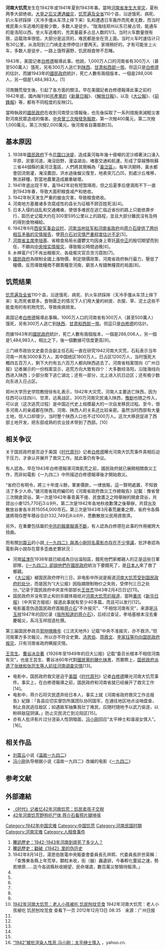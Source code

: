 **河南大饥荒**发生在1942年或1941年夏到1943年春。當時[河南省发生大](../Page/河南省_\(中華民國\).md "wikilink")[旱灾](https://zh.wikipedia.org/wiki/旱灾 "wikilink")，夏秋两季大部绝收。[大旱之后又遭遇](https://zh.wikipedia.org/wiki/大旱 "wikilink")[蝗灾](https://zh.wikipedia.org/wiki/蝗灾 "wikilink")，[饥荒遍及全省](https://zh.wikipedia.org/wiki/饥荒 "wikilink")110个县，沿途饿死、病死、扒火车挤踩摔（天冷手僵从车顶上摔下来）轧和遭遇日军轰炸而死者无数，而当时难民乘火车逃难的是极少数，多数人是徒步。“陇海线郑州以东已被占领，能通车的是洛阳以西。坐火车逃难的，充其量最多占总人数的1/3。当时火车数量很有限，运载效率很低，大部分是运货的，难民都是坐在货上面。当时火车时速估计只有30公里，从洛阳到三门峡走走停停估计要两天。家境稍好的，才有可能坐上火车，多数人是徒步，一路上饿殍遍野，饥民相食惨不忍睹。

1943年，美国记者[白修德](../Page/白修德.md "wikilink")報導此事。他說，1,000万人口的河南省有300万人（甚至500萬人）饿死，另有300万人逃亡到[陕西](https://zh.wikipedia.org/wiki/陕西 "wikilink")、[甘肃和西部一带](https://zh.wikipedia.org/wiki/甘肃 "wikilink")。但這只是[白修德](../Page/白修德.md "wikilink")的估計。而據1943年的[國民政府](../Page/國民政府.md "wikilink")統計，死亡人數有兩個版本，一個是288,006人，另一個是1,484,983人。\[1\]

河南饑荒發生後，引起了各方面的關注。早在美國記者白修德報導此事之前的1942年底，國內報刊如[共產黨的](https://zh.wikipedia.org/wiki/中國共產黨 "wikilink")《[新華日報](https://zh.wikipedia.org/wiki/新華日報 "wikilink")》、《[解放日報](https://zh.wikipedia.org/wiki/解放日報 "wikilink")》，以及《[大公報](https://zh.wikipedia.org/wiki/大公報 "wikilink")》、《[前鋒報](https://zh.wikipedia.org/wiki/前鋒報 "wikilink")》等，都有不同程度的反映\[2\]。

當時執政的[國民政府](../Page/國民政府.md "wikilink")在收到河南受災情報後，也先後採取了一系列措施來減輕災害對河南民眾造成的傷害。[中央曾三次撥發急賑款](../Page/國民政府.md "wikilink")，第一次撥400萬元，第二次撥1,000萬元，第三次撥2,000萬元，後河南省自籌赈款\[3\]。

## 基本原因

1.  1938年[國民政府](../Page/國民政府.md "wikilink")下令[花園口決堤](https://zh.wikipedia.org/wiki/花園口決堤 "wikilink")，造成黃河每年幾十億噸的泥沙順著決口湧入平原，淤塞河道，淹沒田野，漫溢湖泊，堵塞交通和航運，形成了穿越豫皖蘇三省44個縣的黃河泛濫區，人們將其簡稱為「[黃泛區](https://zh.wikipedia.org/wiki/黃泛區 "wikilink")」。每年汛期時，黃水都會回流倒灌，淹沒農田，洪水過後蝗災復至，地表突兀凸凹，到處沙丘堆移，無法耕種，對當地農業造成嚴重破壞。
2.  1941年底出现干旱，虽1942年初有短暂降雨，但之后夏季后便滴雨不下一直到1943年春，导致大面积粮食减产和绝收。
3.  1942年秋天发生严重的蝗虫灾害，导致粮食绝收。
4.  河南地方基層诸多贪腐成性的县长为征粮不顾百姓死活\[4\]。
5.  日本入侵的战乱和交通瘫痪，使很多难民在逃亡临近省份的路上只能依靠步行，距历史记载大约在300至595公里以上的路程，並且大部分難民沒有及時的得到食物補給。
6.  1942年9月[西安军事会议时](https://zh.wikipedia.org/wiki/西安 "wikilink")，[河南当地驻军和](https://zh.wikipedia.org/wiki/河南 "wikilink")[河南省](https://zh.wikipedia.org/wiki/河南 "wikilink")[政府](../Page/政府.md "wikilink")向[蒋介石提供了两份相互矛盾的灾情报告](https://zh.wikipedia.org/wiki/蒋介石 "wikilink")，使[蒋介石对灾情严重程度估计不足](https://zh.wikipedia.org/wiki/蒋介石 "wikilink")\[5\]。
7.  [河南省主席](https://zh.wikipedia.org/wiki/河南 "wikilink")[李培基](../Page/李培基.md "wikilink")、省粮食局局长廬鬱文均因身上寄託[蔣中正](../Page/蔣中正.md "wikilink")的殷切期望而到任，不願向[中央按实情报灾](../Page/國民政府.md "wikilink")，導致賑災時間過晚\[6\]。
8.  乡绅富户们不肯出粮赈灾、各级赈灾官员贪污腐败\[7\]。
9.  [國民政府](../Page/國民政府.md "wikilink")為限制全國上漲物價，制定限價政策，河南省政府執行最力，壓低了糧價，反而導致糧商不願賣糧至河南，窮苦人有錢無糧買的局面\[8\]。

## 饥荒结果

[饥荒遍及全省](https://zh.wikipedia.org/wiki/饥荒 "wikilink")110个县，沿途饿死、病死、扒火车挤踩摔（天冷手僵从车顶上摔下来）轧而死者眾多。食物匮乏的情况下人们用大量的树皮、衣服、草、泥土这些不能食用的有机物充饥，导致疾病频发。

美国记者[白修德](../Page/白修德.md "wikilink")報導此事稱，1000万人口的河南省有300万人（甚至500萬人）饿死，另有300万人逃亡到[陕西](https://zh.wikipedia.org/wiki/陕西 "wikilink")、[甘肃和西部一带](https://zh.wikipedia.org/wiki/甘肃 "wikilink")。但這只是[白修德](../Page/白修德.md "wikilink")的估計。

而據1943年的[國民政府](../Page/國民政府.md "wikilink")統計，死亡人數有兩個版本，一個是288,006人，另一個是1,484,983人，相比之下，後一個數據可信度更高\[9\]。

三门峡市政协文史委员会副主任石耘一直在研究1942河南大灾荒，石耘表示当年河南一共有3000多万人，其中国统区1800万人，日占区1200万人，当时饿死大概四五百万人，剩下大约有五六百万人都向陕西逃去了。河南省档案馆向《广州日报》记者展示的一份档案显示，逃荒方向大致有四个：大多数经洛阳，沿陇海线向西进入陕西；少部分南下逃亡湖北；还有一部分，北上进入抗日边区；还有极少数向东进入日占区。

郑州大学历史学院教授徐有礼表示，1942年大灾荒，河南人主要逃亡陕西，因为往西可以往四川、甘肃，远离战区，300万河南灾民涌入陕西，[豫剧](../Page/豫剧.md "wikilink")也随之传入，可以说（这次逃荒过程）是中国近代史上规模最大的一次自发移民过程。至今，很多河南人的亲戚都在陕西，河南、陕西人的关系还比较亲密。虽然当时西部有大量土地，但人口却很少，当时整个陕西人口也不过1000万人。这次大移民促进了西部土地开发，把东部成熟的农业技术带到了西部。\[10\]

## 相关争议

关于国民政府是否迫于美国《[时代周刊](https://zh.wikipedia.org/wiki/时代周刊 "wikilink")》记者[白修德](../Page/白修德.md "wikilink")曝光河南大饥荒事件真相后迫于压力，才承认并展开了救灾工作。就此事仍有争议。

有人認為，早在1943年白修德報導河南飢荒之前，國民政府就已展開相關救災工作，而非如電影《一九四二》中所描述白修德報導後才開始救災。

“省府已有明令，將三十年度斗餘，軍麥價款，一律放賑，這一賢明處置，不知救活了多少人命。”據河南省政府編印的《河南省政府救災工作總報告》記載：豫省曾三次開倉貸谷。第一次是1942年春青黃不接、民食匱乏之時舉辦的開倉貸谷，共貸出小麥125,770石3斗9升。第二次是1942年各地秋收歉薄之後舉辦，共貸出及散放谷麥各半共15054,000市石。第三次是1943年3月春荒嚴重之際，省府令各縣速將現存歷年積谷合計332,749石8斗6升，悉數散放災民用資救濟。

另外，在重慶包括屬於[中共的報章報導不斷](https://zh.wikipedia.org/wiki/中共 "wikilink")，有人認為白修德在此事的作用被誇大扭曲。

而有關[刘震云](../Page/刘震云.md "wikilink")的小說[《一九四二》與馮小剛同名電影亦存在不少爭議](../Page/一九四二.md "wikilink")，批評者認為電影與小說存在眾多歪曲史實狀況：

  - 河南[延津在](https://zh.wikipedia.org/wiki/延津 "wikilink")1938年就已經成為日佔淪陷區，餓死他們家鄉親人的正是這些日軍部隊，[《一九四二》卻說他們在](../Page/一九四二.md "wikilink")[國民政府](../Page/國民政府.md "wikilink")統治下要餓死了，是[日本人](../Page/日本人.md "wikilink")來了救了鄉親。
  - 《[大公报](../Page/大公报.md "wikilink")》被国民政府停刊三日，非电影中所说是报道[河南大饥荒受到国民政府的处分](https://zh.wikipedia.org/wiki/河南大饥荒 "wikilink")，而是因为“《大公报》因指摘限制物价之失败，受停刊三日之处分。”记录于国民政府中央宣传部部长[王世杰](../Page/王世杰_\(中華民國\).md "wikilink")1943年2月4日日记\[11\]。
  - 国民政府并没有禁止和封杀媒体报纸对[河南大饥荒的报道](https://zh.wikipedia.org/wiki/河南大饥荒 "wikilink")，當時[重庆](https://zh.wikipedia.org/wiki/重庆 "wikilink")《[新华日报](../Page/新华日报.md "wikilink")》（中共官方报纸）报道此事就有至少40多篇，而且可以发行\[12\]。
  - 电影蓄意伪造国民政府首脑[蒋介石](https://zh.wikipedia.org/wiki/蒋介石 "wikilink")“不许报灾”、“不相信河南有灾”，来源是[冯玉祥](../Page/冯玉祥.md "wikilink")1947年的回忆录《[我所知道的蒋介石](https://zh.wikipedia.org/wiki/我所知道的蒋介石 "wikilink")》，后经过查证，李培基根本沒去重慶報災，系冯玉祥捏造杜撰。

第三届国民参政员[郭仲隗晚年](https://zh.wikipedia.org/wiki/郭仲隗 "wikilink")《江流天地外》记载“中央不准报灾，亦不救济。”但河南軍方多次報災，所以亦不符合史實。[汤恩伯](https://zh.wikipedia.org/wiki/汤恩伯 "wikilink")、[蒋鼎文](https://zh.wikipedia.org/wiki/蒋鼎文 "wikilink")、[李家珏等均向国民政府报灾](https://zh.wikipedia.org/wiki/李家珏 "wikilink")，只有河南省政府瞒报灾情。

[王芸生](../Page/王芸生.md "wikilink")、[曹谷冰合著](https://zh.wikipedia.org/wiki/曹谷冰 "wikilink")《1926年至1949年的旧大公报》记载“委员长根本不相信河南有灾”，也是王芸生、曹谷冰60年代對[國民黨的醜化抹黑](https://zh.wikipedia.org/wiki/國民黨 "wikilink")，而實際上，[国民政府派遣了](https://zh.wikipedia.org/wiki/国民政府 "wikilink")[张继和](https://zh.wikipedia.org/wiki/张继_\(中華民國\) "wikilink")[张厉生等人前往河南调查灾情](https://zh.wikipedia.org/wiki/张厉生 "wikilink")\[13\]。

  - 电影中，国民政府救灾是迫于[美国](../Page/美国.md "wikilink")《[时代周刊](https://zh.wikipedia.org/wiki/时代周刊 "wikilink")》记者[白修德](../Page/白修德.md "wikilink")曝光河南大饥荒事件。事实上，在白修德報導之前，国民政府和河南省就已经展开了救灾工作\[14\]。
  - 电影中，蒋介石将灾民遗弃给日本人，事实上就《河南省政府救灾工作总报告》紀錄：「各县应切实督饬所属团队协同国军，在通往地区地点设哨盘查，制止良民逃往敌区；如遇敌军抽集我壮丁难民，应随时随地予以武力驱逐，以粉碎敌寇阴谋。」防止灾民流亡到沦陷区\[15\]。
  - 亦有人批评影片过分渲染人性阴暗面，[冯小刚](../Page/冯小刚.md "wikilink")回应“太平绅士和谐淑女慎入”。\[16\]。

## 相关作品

  - [刘震云](../Page/刘震云.md "wikilink")小说《[温故一九四二](https://zh.wikipedia.org/wiki/温故一九四二 "wikilink")》
  - [冯小刚](../Page/冯小刚.md "wikilink")执导根据小说《温故一九四二》改编的电影《[一九四二](../Page/一九四二.md "wikilink")》

## 参考文献

## 外部連結

  - [《时代》记者忆42年河南饥荒：饥民卖孩子交税](http://news.ifeng.com/history/zhongguojindaishi/detail_2012_05/19/14658043_0.shtml)
  - [42年河南饥荒野狗吃尸体 蒋介石看照片腿哆嗦](http://news.qq.com/a/20120424/000777.htm)

[Category:1942年中国灾难](https://zh.wikipedia.org/wiki/Category:1942年中国灾难 "wikilink") [Category:中国饥荒](https://zh.wikipedia.org/wiki/Category:中国饥荒 "wikilink") [Category:河南民国时期](https://zh.wikipedia.org/wiki/Category:河南民国时期 "wikilink") [Category:河南灾难](https://zh.wikipedia.org/wiki/Category:河南灾难 "wikilink") [Category:人相食事件](https://zh.wikipedia.org/wiki/Category:人相食事件 "wikilink")

1.  [騰訊歷史：1942-1943年河南到底死了多少人？](http://view.news.qq.com/zt2012/1942/index.htm)
2.  [騰訊歷史：戳破《1942》里的伪历史](http://view.news.qq.com/zt2012/1943wls/index.htm)
3.  1942年8月14日，湯恩伯致電中央賑委會委員長孔祥熙、代委員長許世英稱：「查豫東各縣上年荒旱，顆粒未收，街（蝗）蟲遺卵，今春孵化蔓延之速，勢若燎原……迄今各該縣秋收絕望，民命堪虞，數百萬災黎鵠待賑濟。」
4.
5.
6.
7.
8.
9.
10. [1942年河南大饥荒：老人小孩被吃 饥民刨坟觅食](http://www.chinanews.com/cul/2012/12-13/4404039.shtml) 1942年河南大饥荒：老人小孩被吃 饥民刨坟觅食 查看下一页 2012年12月13日 08:35　来源：广州日报
11.
12.
13.
14.
15.
16. [“1942”被批渲染人性恶 冯小刚：太平绅士慎入](http://ent.cn.yahoo.com/ypen/20121214/1490674.html) ，yahoo.cn.